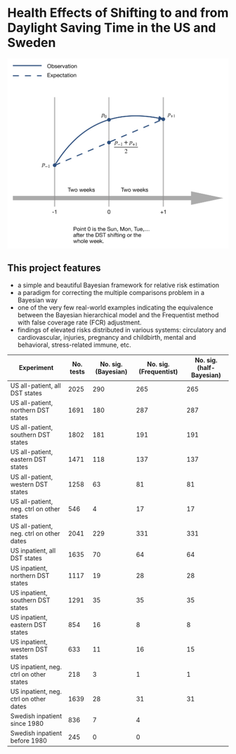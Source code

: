 # Health Effects of Shifting to and from Daylight Saving Time in the US and Sweden

<p align="center">
  <img src="./DST_model.png" width="600">
</p>

## This project features

* a simple and beautiful Bayesian framework for relative risk estimation
* a paradigm for correcting the multiple comparisons problem in a Bayesian way
* one of the very few real-world examples indicating the equivalence between the Bayesian hierarchical model and the Frequentist method with false coverage rate (FCR) adjustment. 
* findings of elevated risks distributed in various systems: circulatory and cardiovascular, injuries, pregnancy and childbirth, mental and behavioral, stress-related immune, etc.


|Experiment | No. tests | No. sig. (Bayesian) | No. sig. (Frequentist) | No. sig. (half-Bayesian)|
|--------------|---|---|---|---|
|US all-patient, all DST states | 2025 | 290 | 265 | 265 |
|US all-patient, northern DST states | 1691 | 180 | 287 | 287 |
|US all-patient, southern DST states | 1802 | 181 | 191 | 191 |
|US all-patient, eastern DST states | 1471 | 118 | 137 | 137 |
|US all-patient, western DST states | 1258 | 63 | 81 | 81 |
|US all-patient, neg. ctrl on other states | 546 | 4 | 17 | 17|
|US all-patient, neg. ctrl on other dates | 2041 | 229 | 331 | 331 |
|US inpatient, all DST states | 1635 | 70 | 64 | 64 |
|US inpatient, northern DST states | 1117 | 19 | 28 | 28 |
|US inpatient, southern DST states | 1291 | 35 | 35 | 35 |
|US inpatient, eastern DST states | 854 | 16 | 8 | 8  |
|US inpatient, western DST states | 633 | 11 | 16 | 15 |
|US inpatient, neg. ctrl on other states | 218 | 3 | 1 | 1|
|US inpatient, neg. ctrl on other dates | 1639 | 28 | 31 | 31 |
|Swedish inpatient since 1980 | 836 | 7 | 4 | |
|Swedish inpatient before 1980 | 245 | 0 | 0 | |

